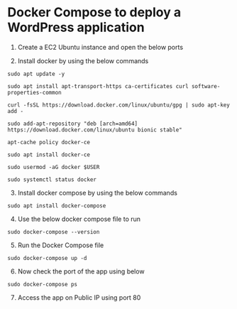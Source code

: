 # Docker Compose to deploy a WordPress application

1. Create a EC2 Ubuntu instance and open the below ports 


2. Install docker by using the below commands
```
sudo apt update -y

sudo apt install apt-transport-https ca-certificates curl software-properties-common

curl -fsSL https://download.docker.com/linux/ubuntu/gpg | sudo apt-key add -

sudo add-apt-repository "deb [arch=amd64] https://download.docker.com/linux/ubuntu bionic stable"

apt-cache policy docker-ce

sudo apt install docker-ce

sudo usermod -aG docker $USER

sudo systemctl status docker 
```

3. Install docker compose by using the below commands 
```
sudo apt install docker-compose
```

4. Use the below docker compose file to run
```
sudo docker-compose --version
```

5. Run the Docker Compose file
```
sudo docker-compose up -d
```

6. Now check the port of the app using below
```
sudo docker-compose ps
```

7. Access the app on Public IP using port 80 
